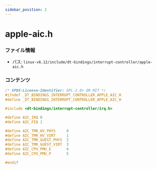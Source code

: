 ```yaml
---
sidebar_position: 2
---
```

# apple-aic.h

### ファイル情報

- パス: `linux-v6.12/include/dt-bindings/interrupt-controller/apple-aic.h`

### コンテンツ

```h
/* SPDX-License-Identifier: GPL-2.0+ OR MIT */
#ifndef _DT_BINDINGS_INTERRUPT_CONTROLLER_APPLE_AIC_H
#define _DT_BINDINGS_INTERRUPT_CONTROLLER_APPLE_AIC_H

#include <dt-bindings/interrupt-controller/irq.h>

#define AIC_IRQ	0
#define AIC_FIQ	1

#define AIC_TMR_HV_PHYS		0
#define AIC_TMR_HV_VIRT		1
#define AIC_TMR_GUEST_PHYS	2
#define AIC_TMR_GUEST_VIRT	3
#define AIC_CPU_PMU_E		4
#define AIC_CPU_PMU_P		5

#endif

```
